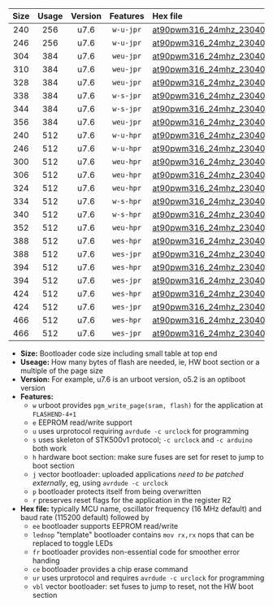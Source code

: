 |Size|Usage|Version|Features|Hex file|
|:-:|:-:|:-:|:-:|:--|
|240|256|u7.6|`w-u-jpr`|[at90pwm316_24mhz_230400bps_ur_vbl.hex](https://raw.githubusercontent.com/stefanrueger/urboot/main//at90pwm316_24mhz_230400bps_ur_vbl.hex)|
|246|256|u7.6|`w-u-jpr`|[at90pwm316_24mhz_230400bps_lednop_ur_vbl.hex](https://raw.githubusercontent.com/stefanrueger/urboot/main//at90pwm316_24mhz_230400bps_lednop_ur_vbl.hex)|
|304|384|u7.6|`weu-jpr`|[at90pwm316_24mhz_230400bps_ee_ur_vbl.hex](https://raw.githubusercontent.com/stefanrueger/urboot/main//at90pwm316_24mhz_230400bps_ee_ur_vbl.hex)|
|310|384|u7.6|`weu-jpr`|[at90pwm316_24mhz_230400bps_ee_lednop_ur_vbl.hex](https://raw.githubusercontent.com/stefanrueger/urboot/main//at90pwm316_24mhz_230400bps_ee_lednop_ur_vbl.hex)|
|328|384|u7.6|`weu-jpr`|[at90pwm316_24mhz_230400bps_ee_lednop_fr_ur_vbl.hex](https://raw.githubusercontent.com/stefanrueger/urboot/main//at90pwm316_24mhz_230400bps_ee_lednop_fr_ur_vbl.hex)|
|338|384|u7.6|`w-s-jpr`|[at90pwm316_24mhz_230400bps_vbl.hex](https://raw.githubusercontent.com/stefanrueger/urboot/main//at90pwm316_24mhz_230400bps_vbl.hex)|
|344|384|u7.6|`w-s-jpr`|[at90pwm316_24mhz_230400bps_lednop_vbl.hex](https://raw.githubusercontent.com/stefanrueger/urboot/main//at90pwm316_24mhz_230400bps_lednop_vbl.hex)|
|356|384|u7.6|`weu-jpr`|[at90pwm316_24mhz_230400bps_ee_lednop_fr_ce_ur_vbl.hex](https://raw.githubusercontent.com/stefanrueger/urboot/main//at90pwm316_24mhz_230400bps_ee_lednop_fr_ce_ur_vbl.hex)|
|240|512|u7.6|`w-u-hpr`|[at90pwm316_24mhz_230400bps_ur.hex](https://raw.githubusercontent.com/stefanrueger/urboot/main//at90pwm316_24mhz_230400bps_ur.hex)|
|246|512|u7.6|`w-u-hpr`|[at90pwm316_24mhz_230400bps_lednop_ur.hex](https://raw.githubusercontent.com/stefanrueger/urboot/main//at90pwm316_24mhz_230400bps_lednop_ur.hex)|
|300|512|u7.6|`weu-hpr`|[at90pwm316_24mhz_230400bps_ee_ur.hex](https://raw.githubusercontent.com/stefanrueger/urboot/main//at90pwm316_24mhz_230400bps_ee_ur.hex)|
|306|512|u7.6|`weu-hpr`|[at90pwm316_24mhz_230400bps_ee_lednop_ur.hex](https://raw.githubusercontent.com/stefanrueger/urboot/main//at90pwm316_24mhz_230400bps_ee_lednop_ur.hex)|
|324|512|u7.6|`weu-hpr`|[at90pwm316_24mhz_230400bps_ee_lednop_fr_ur.hex](https://raw.githubusercontent.com/stefanrueger/urboot/main//at90pwm316_24mhz_230400bps_ee_lednop_fr_ur.hex)|
|334|512|u7.6|`w-s-hpr`|[at90pwm316_24mhz_230400bps.hex](https://raw.githubusercontent.com/stefanrueger/urboot/main//at90pwm316_24mhz_230400bps.hex)|
|340|512|u7.6|`w-s-hpr`|[at90pwm316_24mhz_230400bps_lednop.hex](https://raw.githubusercontent.com/stefanrueger/urboot/main//at90pwm316_24mhz_230400bps_lednop.hex)|
|352|512|u7.6|`weu-hpr`|[at90pwm316_24mhz_230400bps_ee_lednop_fr_ce_ur.hex](https://raw.githubusercontent.com/stefanrueger/urboot/main//at90pwm316_24mhz_230400bps_ee_lednop_fr_ce_ur.hex)|
|388|512|u7.6|`wes-hpr`|[at90pwm316_24mhz_230400bps_ee.hex](https://raw.githubusercontent.com/stefanrueger/urboot/main//at90pwm316_24mhz_230400bps_ee.hex)|
|388|512|u7.6|`wes-jpr`|[at90pwm316_24mhz_230400bps_ee_vbl.hex](https://raw.githubusercontent.com/stefanrueger/urboot/main//at90pwm316_24mhz_230400bps_ee_vbl.hex)|
|394|512|u7.6|`wes-hpr`|[at90pwm316_24mhz_230400bps_ee_lednop.hex](https://raw.githubusercontent.com/stefanrueger/urboot/main//at90pwm316_24mhz_230400bps_ee_lednop.hex)|
|394|512|u7.6|`wes-jpr`|[at90pwm316_24mhz_230400bps_ee_lednop_vbl.hex](https://raw.githubusercontent.com/stefanrueger/urboot/main//at90pwm316_24mhz_230400bps_ee_lednop_vbl.hex)|
|424|512|u7.6|`wes-hpr`|[at90pwm316_24mhz_230400bps_ee_lednop_fr.hex](https://raw.githubusercontent.com/stefanrueger/urboot/main//at90pwm316_24mhz_230400bps_ee_lednop_fr.hex)|
|424|512|u7.6|`wes-jpr`|[at90pwm316_24mhz_230400bps_ee_lednop_fr_vbl.hex](https://raw.githubusercontent.com/stefanrueger/urboot/main//at90pwm316_24mhz_230400bps_ee_lednop_fr_vbl.hex)|
|466|512|u7.6|`wes-hpr`|[at90pwm316_24mhz_230400bps_ee_lednop_fr_ce.hex](https://raw.githubusercontent.com/stefanrueger/urboot/main//at90pwm316_24mhz_230400bps_ee_lednop_fr_ce.hex)|
|466|512|u7.6|`wes-jpr`|[at90pwm316_24mhz_230400bps_ee_lednop_fr_ce_vbl.hex](https://raw.githubusercontent.com/stefanrueger/urboot/main//at90pwm316_24mhz_230400bps_ee_lednop_fr_ce_vbl.hex)|

- **Size:** Bootloader code size including small table at top end
- **Useage:** How many bytes of flash are needed, ie, HW boot section or a multiple of the page size
- **Version:** For example, u7.6 is an urboot version, o5.2 is an optiboot version
- **Features:**
  + `w` urboot provides `pgm_write_page(sram, flash)` for the application at `FLASHEND-4+1`
  + `e` EEPROM read/write support
  + `u` uses urprotocol requiring `avrdude -c urclock` for programming
  + `s` uses skeleton of STK500v1 protocol; `-c urclock` and `-c arduino` both work
  + `h` hardware boot section: make sure fuses are set for reset to jump to boot section
  + `j` vector bootloader: uploaded applications *need to be patched externally*, eg, using `avrdude -c urclock`
  + `p` bootloader protects itself from being overwritten
  + `r` preserves reset flags for the application in the register R2
- **Hex file:** typically MCU name, oscillator frequency (16 MHz default) and baud rate (115200 default) followed by
  + `ee` bootloader supports EEPROM read/write
  + `lednop` "template" bootloader contains `mov rx,rx` nops that can be replaced to toggle LEDs
  + `fr` bootloader provides non-essential code for smoother error handing
  + `ce` bootloader provides a chip erase command
  + `ur` uses urprotocol and requires `avrdude -c urclock` for programming
  + `vbl` vector bootloader: set fuses to jump to reset, not the HW boot section
